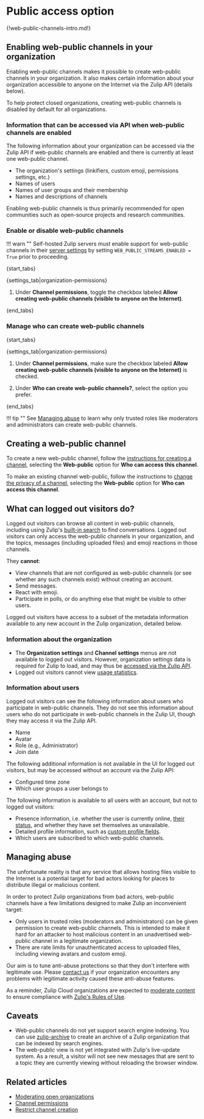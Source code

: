# Public access option

{!web-public-channels-intro.md!}

## Enabling web-public channels in your organization

Enabling web-public channels makes it possible to create web-public
channels in your organization. It also makes certain information about
your organization accessible to anyone on the Internet via the Zulip
API (details below).

To help protect closed organizations, creating web-public channels is
disabled by default for all organizations.

### Information that can be accessed via API when web-public channels are enabled

The following information about your organization can be accessed via the Zulip
API if web-public channels are enabled and there is currently at least one
web-public channel.

* The organization's settings (linkifiers, custom emoji, permissions
  settings, etc.)
* Names of users
* Names of user groups and their membership
* Names and descriptions of channels

Enabling web-public channels is thus primarily recommended for open
communities such as open-source projects and research communities.

### Enable or disable web-public channels

!!! warn ""
    Self-hosted Zulip servers must enable support for web-public channels in their
    [server settings](https://zulip.readthedocs.io/en/stable/production/settings.html)
    by setting `WEB_PUBLIC_STREAMS_ENABLED = True` prior to proceeding.

{start_tabs}

{settings_tab|organization-permissions}

1. Under **Channel permissions**, toggle the checkbox labeled **Allow
   creating web-public channels (visible to anyone on the Internet)**.

{end_tabs}

### Manage who can create web-public channels

{start_tabs}

{settings_tab|organization-permissions}

1. Under **Channel permissions**, make sure the checkbox labeled **Allow
   creating web-public channels (visible to anyone on the Internet)** is
   checked.

1. Under **Who can create web-public channels?**, select the option you prefer.

{end_tabs}

!!! tip ""
    See [Managing abuse](#managing-abuse) to learn why only
    trusted roles like moderators and administrators can create web-public channels.

## Creating a web-public channel

To create a new web-public channel, follow the [instructions for creating a
channel](/help/create-a-channel), selecting the **Web-public** option for **Who
can access this channel**.

To make an existing channel web-public, follow the instructions to
[change the privacy of a
channel](/help/change-the-privacy-of-a-channel), selecting the
**Web-public** option for **Who can access this channel**.

## What can logged out visitors do?

Logged out visitors can browse all content in web-public channels,
including using Zulip's [built-in search](/help/search-for-messages)
to find conversations. Logged out visitors can only access
the web-public channels in your organization, and the topics, messages
(including uploaded files) and emoji reactions in those channels.

They **cannot**:

* View channels that are not configured as web-public channels (or see
  whether any such channels exist) without creating an account.
* Send messages.
* React with emoji.
* Participate in polls, or do anything else that might be visible to
  other users.

Logged out visitors have access to a subset of the metadata
information available to any new account in the Zulip organization,
detailed below.

### Information about the organization

* The **Organization settings** and **Channel settings** menus are not
  available to logged out visitors. However, organization settings data is
  required for Zulip to load, and may thus be [accessed via the Zulip API][info-via-api].
* Logged out visitors cannot view [usage statistics](/help/analytics).

[info-via-api]: /help/public-access-option#information-that-can-be-accessed-via-api-when-web-public-channels-are-enabled

### Information about users

Logged out visitors can see the following information about users who
participate in web-public channels. They do not see this information
about users who do not participate in web-public channels in the Zulip
UI, though they may access it via the Zulip API.

* Name
* Avatar
* Role (e.g., Administrator)
* Join date

The following additional information is not available in the UI for
logged out visitors, but may be accessed without an account via the
Zulip API:

* Configured time zone
* Which user groups a user belongs to

The following information is available to all users with an account,
but not to logged out visitors:

* Presence information, i.e. whether the user is currently online,
  [their status](/help/status-and-availability),
  and whether they have set themselves as unavailable.
* Detailed profile information, such as [custom profile
  fields](/help/custom-profile-fields).
* Which users are subscribed to which web-public channels.

## Managing abuse

The unfortunate reality is that any service
that allows hosting files visible to the Internet is a potential target for bad
actors looking for places to distribute illegal or malicious content.

In order to protect Zulip organizations from
bad actors, web-public channels have a few limitations designed to make
Zulip an inconvenient target:

* Only users in trusted roles (moderators and administrators) can be given
  permission to create web-public channels. This is intended to make it hard
  for an attacker to host malicious content in an unadvertised web-public
  channel in a legitimate organization.
* There are rate limits for unauthenticated access to uploaded
  files, including viewing avatars and custom emoji.

Our aim is to tune anti-abuse protections so that they don't
interfere with legitimate use. Please [contact us](/help/contact-support)
if your organization encounters any problems with legitimate activity caused
these anti-abuse features.

As a reminder, Zulip Cloud organizations are expected to
[moderate content](/help/moderating-open-organizations) to ensure compliance
with [Zulip's Rules of Use](https://zulip.com/policies/rules).

## Caveats

* Web-public channels do not yet support search engine indexing. You
  can use [zulip-archive](https://github.com/zulip/zulip-archive) to
  create an archive of a Zulip organization that can be indexed by
  search engines.
* The web-public view is not yet integrated with Zulip's live-update
  system. As a result, a visitor will not see new messages that are
  sent to a topic they are currently viewing without reloading the
  browser window.

## Related articles

* [Moderating open organizations](/help/moderating-open-organizations)
* [Channel permissions](/help/channel-permissions)
* [Restrict channel creation](/help/configure-who-can-create-channels)
